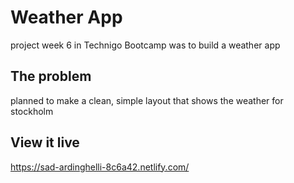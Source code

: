# Weather App

project week 6 in Technigo Bootcamp was to build a weather app

## The problem

planned to make a clean, simple layout that shows the weather for stockholm

## View it live

https://sad-ardinghelli-8c6a42.netlify.com/
